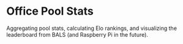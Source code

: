 # Office Pool Stats

Aggregating pool stats, calculating Elo rankings, and visualizing the leaderboard from BALS (and Raspberry Pi in the future).
